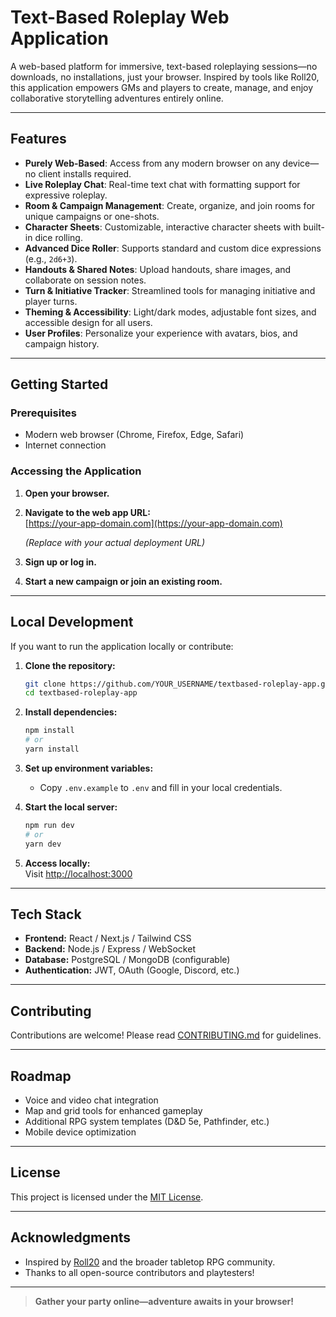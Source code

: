 # Text-Based Roleplay Web Application

A web-based platform for immersive, text-based roleplaying sessions—no downloads, no installations, just your browser. Inspired by tools like Roll20, this application empowers GMs and players to create, manage, and enjoy collaborative storytelling adventures entirely online.

---

## Features

- **Purely Web-Based**: Access from any modern browser on any device—no client installs required.
- **Live Roleplay Chat**: Real-time text chat with formatting support for expressive roleplay.
- **Room & Campaign Management**: Create, organize, and join rooms for unique campaigns or one-shots.
- **Character Sheets**: Customizable, interactive character sheets with built-in dice rolling.
- **Advanced Dice Roller**: Supports standard and custom dice expressions (e.g., `2d6+3`).
- **Handouts & Shared Notes**: Upload handouts, share images, and collaborate on session notes.
- **Turn & Initiative Tracker**: Streamlined tools for managing initiative and player turns.
- **Theming & Accessibility**: Light/dark modes, adjustable font sizes, and accessible design for all users.
- **User Profiles**: Personalize your experience with avatars, bios, and campaign history.

---

## Getting Started

### Prerequisites

- Modern web browser (Chrome, Firefox, Edge, Safari)
- Internet connection

### Accessing the Application

1. **Open your browser.**
2. **Navigate to the web app URL:**  
   [https://your-app-domain.com](https://your-app-domain.com)

   *(Replace with your actual deployment URL)*

3. **Sign up or log in.**
4. **Start a new campaign or join an existing room.**

---

## Local Development

If you want to run the application locally or contribute:

1. **Clone the repository:**
    ```bash
    git clone https://github.com/YOUR_USERNAME/textbased-roleplay-app.git
    cd textbased-roleplay-app
    ```

2. **Install dependencies:**
    ```bash
    npm install
    # or
    yarn install
    ```

3. **Set up environment variables:**
    - Copy `.env.example` to `.env` and fill in your local credentials.

4. **Start the local server:**
    ```bash
    npm run dev
    # or
    yarn dev
    ```

5. **Access locally:**  
   Visit [http://localhost:3000](http://localhost:3000)

---

## Tech Stack

- **Frontend:** React / Next.js / Tailwind CSS
- **Backend:** Node.js / Express / WebSocket
- **Database:** PostgreSQL / MongoDB (configurable)
- **Authentication:** JWT, OAuth (Google, Discord, etc.)

---

## Contributing

Contributions are welcome! Please read [CONTRIBUTING.md](CONTRIBUTING.md) for guidelines.

---

## Roadmap

- Voice and video chat integration
- Map and grid tools for enhanced gameplay
- Additional RPG system templates (D&D 5e, Pathfinder, etc.)
- Mobile device optimization

---

## License

This project is licensed under the [MIT License](LICENSE).

---

## Acknowledgments

- Inspired by [Roll20](https://roll20.net/) and the broader tabletop RPG community.
- Thanks to all open-source contributors and playtesters!

---

> **Gather your party online—adventure awaits in your browser!**
